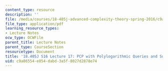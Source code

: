 ```yaml
---
content_type: resource
description: ''
file: /media/courses/18-405j-advanced-complexity-theory-spring-2016/c9a86554e854dabd3a5f8027d2878e74_MIT18_405JS16_SumCheck.pdf
file_type: application/pdf
learning_resource_types:
- Lecture Notes
ocw_type: OCWFile
parent_title: Lecture Notes
parent_type: CourseSection
resourcetype: Document
title: '18.405J S16 Lecture 17: PCP with Polylogarithmic Queries and Sum Check'
uid: c9a86554-e854-dabd-3a5f-8027d2878e74
---
```

